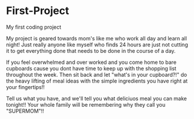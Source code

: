 # First-Project
My first coding project

My project is geared towards mom's like me who work all day and learn all night!  Just really anyone like myself who finds 24 hours are just not cutting it to get everything done that needs to be done in the course of a day. 

If you feel overwhelmed and over worked and you come home to bare cupboards cause you dont have time to keep up with the shopping list throughout the week. Then sit back and let "what's in your cupboard?!" do the heavy lifting of meal ideas with the simple ingredients you have right at your fingertips!!

Tell us what you have, and we'll tell you what deliciuos meal you can make tonight!! Your whole family will be remembering why they call you "SUPERMOM"!!

